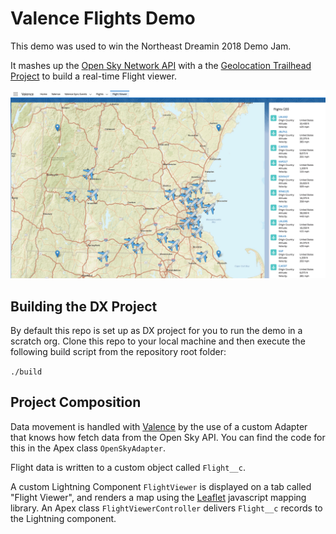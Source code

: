 # Valence Flights Demo #

This demo was used to win the Northeast Dreamin 2018 Demo Jam.

It mashes up the [Open Sky Network API](https://opensky-network.org/) with a the [Geolocation Trailhead Project](https://trailhead.salesforce.com/en/content/learn/projects/account-geolocation-app) to build a real-time Flight viewer.

![Live flights in the air above the conference location](/images/demo.jpg)

## Building the DX Project ##

By default this repo is set up as DX project for you to run the demo in a scratch org. Clone this repo to your local machine and then execute the following build script from the repository root folder:

`./build`

## Project Composition ##

Data movement is handled with [Valence](http://valencedata.com) by the use of a custom Adapter that knows how fetch data from the Open Sky API. You can find the code for this in the Apex class `OpenSkyAdapter`.

Flight data is written to a custom object called `Flight__c`.

A custom Lightning Component `FlightViewer` is displayed on a tab called "Flight Viewer", and renders a map using the [Leaflet](https://leafletjs.com) javascript mapping library. An Apex class `FlightViewerController` delivers `Flight__c` records to the Lightning component. 